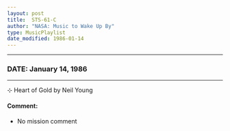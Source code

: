 ```yaml
---
layout: post
title:  STS-61-C
author: "NASA: Music to Wake Up By"
type: MusicPlaylist
date_modified: 1986-01-14
---
```


----
### DATE: January 14, 1986
----
⊹ Heart of Gold by Neil Young

#### Comment:
* No mission comment
